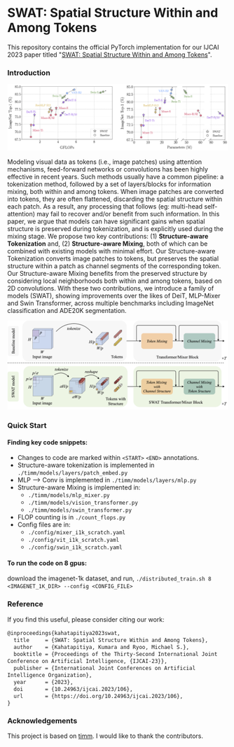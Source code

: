 # SWAT: Spatial Structure Within and Among Tokens

This repository contains the official PyTorch implementation for our IJCAI 2023 paper titled "[SWAT: Spatial Structure Within and Among Tokens](https://arxiv.org/abs/2111.13677)".

### Introduction

<img src="./figs/performance.png" width="1000">

Modeling visual data as tokens (i.e., image patches) using attention mechanisms, feed-forward networks or convolutions has been highly effective in recent years. Such methods usually have a common pipeline: a tokenization method, followed by a set of layers/blocks for information mixing, both within and among tokens. When image patches are converted into tokens, they are often flattened, discarding the spatial structure within each patch. As a result, any processing that follows (eg: multi-head self-attention) may fail to recover and/or benefit from such information. In this paper, we argue that models can have significant gains when spatial structure is preserved during tokenization, and is explicitly used during the mixing stage. We propose two key contributions: (1) **Structure-aware Tokenization** and, (2) **Structure-aware Mixing**, both of which can be combined with existing models with minimal effort. Our Structure-aware Tokenization converts image patches to tokens, but preserves the spatial structure within a patch as channel segments of the corresponding token. Our Structure-aware Mixing benefits from the preserved structure by considering local neighborhoods both within and among tokens, based on 2D convolutions. With these two contributions, we introduce a family of models (SWAT), showing improvements over the likes of DeiT, MLP-Mixer and Swin Transformer, across multiple benchmarks including ImageNet classification and ADE20K segmentation. 

<img src="./figs/tokenization.png" width="1000">

### Quick Start

#### Finding key code snippets:
- Changes to code are marked within `<START>` `<END>` annotations.
- Structure-aware tokenization is implemented in `./timm/models/layers/patch_embed.py`
- MLP --> Conv is implemented in `./timm/models/layers/mlp.py`
- Structure-aware Mixing is implemented in:
  - `./timm/models/mlp_mixer.py`
  - `./timm/models/vision_transformer.py`
  - `./timm/models/swin_transformer.py`
- FLOP counting is in `./count_flops.py`
- Config files are in:
  - `./config/mixer_i1k_scratch.yaml`
  - `./config/vit_i1k_scratch.yaml`
  - `./config/swin_i1k_scratch.yaml`

#### To run the code on 8 gpus:
download the imagenet-1k dataset, and run,
`./distributed_train.sh 8 <IMAGENET_1K_DIR> --config <CONFIG_FILE>`


### Reference

If you find this useful, please consider citing our work:
```
@inproceedings{kahatapitiya2023swat,
  title     = {SWAT: Spatial Structure Within and Among Tokens},
  author    = {Kahatapitiya, Kumara and Ryoo, Michael S.},
  booktitle = {Proceedings of the Thirty-Second International Joint Conference on Artificial Intelligence, {IJCAI-23}},
  publisher = {International Joint Conferences on Artificial Intelligence Organization},
  year      = {2023},
  doi       = {10.24963/ijcai.2023/106},
  url       = {https://doi.org/10.24963/ijcai.2023/106},
}
```

### Acknowledgements

This project is based on [timm](https://github.com/rwightman/pytorch-image-models). I would like to thank the contributors.
